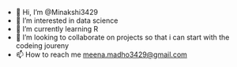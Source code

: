 - 👋 Hi, I’m @Minakshi3429
- 👀 I’m interested in data science
- 🌱 I’m currently learning R
- 💞️ I’m looking to collaborate on projects so that i can start with the codeing joureny
- 📫 How to reach me meena.madho3429@gmail.com

<!---
Minakshi3429/Minakshi3429 is a ✨ special ✨ repository because its `README.md` (this file) appears on your GitHub profile.
You can click the Preview link to take a look at your changes.
--->
